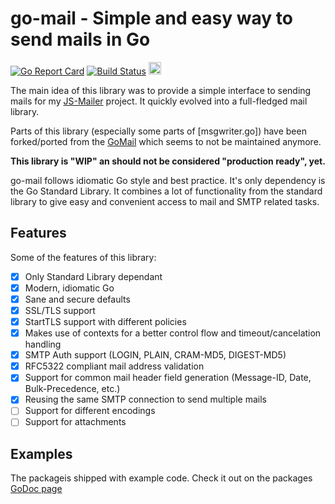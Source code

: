 # go-mail - Simple and easy way to send mails in Go

[![Go Report Card](https://goreportcard.com/badge/github.com/wneessen/go-mail)](https://goreportcard.com/report/github.com/wneessen/go-mail) [![Build Status](https://api.cirrus-ci.com/github/wneessen/go-mail.svg)](https://cirrus-ci.com/github/wneessen/go-mail) <a href="https://ko-fi.com/D1D24V9IX"><img src="https://uploads-ssl.webflow.com/5c14e387dab576fe667689cf/5cbed8a4ae2b88347c06c923_BuyMeACoffee_blue.png" height="20" alt="buy ma a coffee"></a>

The main idea of this library was to provide a simple interface to sending mails for
my [JS-Mailer](https://github.com/wneessen/js-mailer) project. It quickly evolved into a 
full-fledged mail library.

Parts of this library (especially some parts of [msgwriter.go]) have been forked/ported from the 
[GoMail](https://github.com/go-mail/mail) which seems to not be maintained anymore.

**This library is "WIP" an should not be considered "production ready", yet.**

go-mail follows idiomatic Go style and best practice. It's only dependency is the Go Standard Library.
It combines a lot of functionality from the standard library to give easy and convenient access to
mail and SMTP related tasks.

## Features
Some of the features of this library:
* [X] Only Standard Library dependant
* [X] Modern, idiomatic Go
* [X] Sane and secure defaults
* [X] SSL/TLS support
* [X] StartTLS support with different policies
* [X] Makes use of contexts for a better control flow and timeout/cancelation handling
* [X] SMTP Auth support (LOGIN, PLAIN, CRAM-MD5, DIGEST-MD5)
* [X] RFC5322 compliant mail address validation
* [X] Support for common mail header field generation (Message-ID, Date, Bulk-Precedence, etc.)
* [X] Reusing the same SMTP connection to send multiple mails
* [ ] Support for different encodings
* [ ] Support for attachments

## Examples
The packageis shipped with example code. Check it out on the packages 
[GoDoc page](https://pkg.go.dev/github.com/wneessen/go-mail#pkg-examples) 